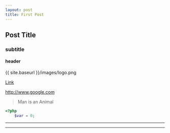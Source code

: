 ```yaml
---
layout: post
title: First Post
---
```


## Post Title

### subtitle

#### header

{{ site.baseurl }}/images/logo.png

[Link](http://www.google.com)

<http://www.google.com>

> Man is an Animal

```php
<?php 
    $var = 0;
```

---
****




